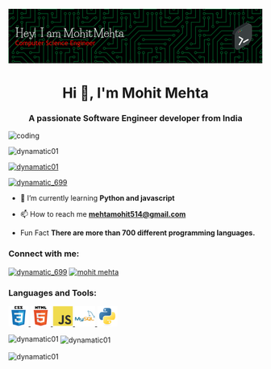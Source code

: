 ![logo](https://github.com/Dynamatic01/Dynamatic01/blob/main/github-header-image.png)
<h1 align="center">Hi 👋, I'm Mohit Mehta</h1>
<h3 align="center">A passionate Software Engineer developer from India</h3>

<img align="top center" alt="coding" width="400" src="https://images.squarespace-cdn.com/content/v1/5769fc401b631bab1addb2ab/1541580611624-TE64QGKRJG8SWAIUS7NS/coding-freak.gif">


<p align="left"> <img src="https://komarev.com/ghpvc/?username=dynamatic01&label=Profile%20views&color=0e75b6&style=flat" alt="dynamatic01" /> </p>

<p align="left"> <a href="https://github.com/ryo-ma/github-profile-trophy"><img src="https://github-profile-trophy.vercel.app/?username=dynamatic01" alt="dynamatic01" /></a> </p>

<p align="left"> <a href="https://twitter.com/dynamatic_699" target="blank"><img src="https://img.shields.io/twitter/follow/dynamatic_699?logo=twitter&style=for-the-badge" alt="dynamatic_699" /></a> </p>

- 🌱 I’m currently learning **Python and javascript**

- 📫 How to reach me **mehtamohit514@gmail.com**

- Fun Fact **There are more than 700 different programming languages.**

<h3 align="left">Connect with me:</h3>
<p align="left">
<a href="https://twitter.com/dynamatic_699" target="blank"><img align="center" src="https://raw.githubusercontent.com/rahuldkjain/github-profile-readme-generator/master/src/images/icons/Social/twitter.svg" alt="dynamatic_699" height="30" width="40" /></a>
<a href="https://www.linkedin.com/in/mohit-mehta-726179307/" target="blank"><img align="center" src="https://raw.githubusercontent.com/rahuldkjain/github-profile-readme-generator/master/src/images/icons/Social/linked-in-alt.svg" alt="mohit mehta" height="30" width="40" /></a>
</p>

<h3 align="left">Languages and Tools:</h3>
<p align="left"> <a href="https://www.w3schools.com/css/" target="_blank" rel="noreferrer"> <img src="https://raw.githubusercontent.com/devicons/devicon/master/icons/css3/css3-original-wordmark.svg" alt="css3" width="40" height="40"/> </a> <a href="https://www.w3.org/html/" target="_blank" rel="noreferrer"> <img src="https://raw.githubusercontent.com/devicons/devicon/master/icons/html5/html5-original-wordmark.svg" alt="html5" width="40" height="40"/> </a> <a href="https://developer.mozilla.org/en-US/docs/Web/JavaScript" target="_blank" rel="noreferrer"> <img src="https://raw.githubusercontent.com/devicons/devicon/master/icons/javascript/javascript-original.svg" alt="javascript" width="40" height="40"/> </a> <a href="https://www.mysql.com/" target="_blank" rel="noreferrer"> <img src="https://raw.githubusercontent.com/devicons/devicon/master/icons/mysql/mysql-original-wordmark.svg" alt="mysql" width="40" height="40"/> </a> <a href="https://www.python.org" target="_blank" rel="noreferrer"> <img src="https://raw.githubusercontent.com/devicons/devicon/master/icons/python/python-original.svg" alt="python" width="40" height="40"/> </a> </p>

<p><img align="left" src="https://github-readme-stats.vercel.app/api/top-langs?username=dynamatic01&show_icons=true&locale=en&layout=compact" alt="dynamatic01" /></p>

<p>&nbsp;<img align="center" src="https://github-readme-stats.vercel.app/api?username=dynamatic01&show_icons=true&locale=en" alt="dynamatic01" /></p>

<p><img align="center" src="https://github-readme-streak-stats.herokuapp.com/?user=dynamatic01&" alt="dynamatic01" /></p>
